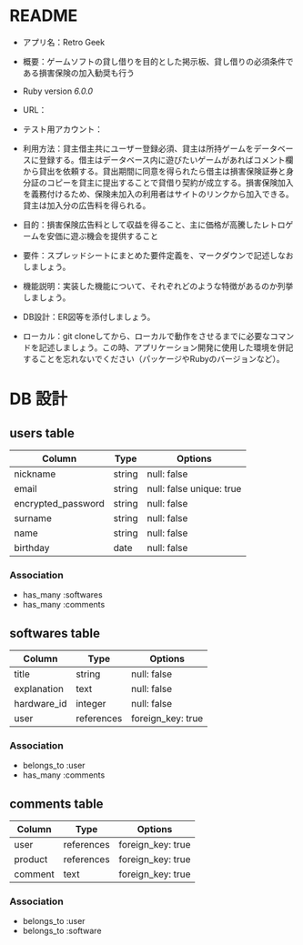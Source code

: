 # README

* アプリ名：Retro Geek

* 概要：ゲームソフトの貸し借りを目的とした掲示板、貸し借りの必須条件である損害保険の加入勧奨も行う

* Ruby version _6.0.0_

* URL：

* テスト用アカウント：

* 利用方法：貸主借主共にユーザー登録必須、貸主は所持ゲームをデータベースに登録する。借主はデータベース内に遊びたいゲームがあればコメント欄から貸出を依頼する。貸出期間に同意を得られたら借主は損害保険証券と身分証のコピーを貸主に提出することで貸借り契約が成立する。損害保険加入を義務付けるため、保険未加入の利用者はサイトのリンクから加入できる。貸主は加入分の広告料を得られる。

* 目的：損害保険広告料として収益を得ること、主に価格が高騰したレトロゲームを安価に遊ぶ機会を提供すること

* 要件：スプレッドシートにまとめた要件定義を、マークダウンで記述しなおしましょう。

* 機能説明：実装した機能について、それぞれどのような特徴があるのか列挙しましょう。

* DB設計：ER図等を添付しましょう。

* ローカル：git cloneしてから、ローカルで動作をさせるまでに必要なコマンドを記述しましょう。この時、アプリケーション開発に使用した環境を併記することを忘れないでください（パッケージやRubyのバージョンなど）。

# DB 設計

## users table

| Column             | Type                   | Options                  |
|--------------------|------------------------|--------------------------|
| nickname           | string                 | null: false              |
| email              | string                 | null: false unique: true |
| encrypted_password | string                 | null: false              |
| surname            | string                 | null: false              |
| name               | string                 | null: false              |
| birthday           | date                   | null: false              |

### Association

* has_many :softwares
* has_many :comments

## softwares table

| Column             | Type                   | Options                 |
|--------------------|------------------------|-------------------------|
| title              | string                 | null: false             |
| explanation        | text                   | null: false             |
| hardware_id        | integer                | null: false             |
| user               | references             | foreign_key: true       |

### Association

- belongs_to :user
- has_many :comments

## comments table

| Column      | Type       | Options           |
|-------------|------------|-------------------|
| user        | references | foreign_key: true |
| product     | references | foreign_key: true |
| comment     | text       | foreign_key: true |

### Association

- belongs_to :user
- belongs_to :software